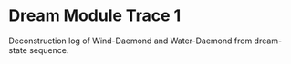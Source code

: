 # Dream Module Trace 1

Deconstruction log of Wind-Daemond and Water-Daemond from dream-state sequence.